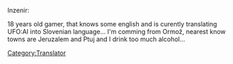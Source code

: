 Inzenir:

18 years old gamer, that knows some english and is curently translating
UFO:AI into Slovenian language... I'm comming from Ormož, nearest know
towns are Jeruzalem and Ptuj and I drink too much alcohol...

[Category:Translator](Category:Translator "wikilink")